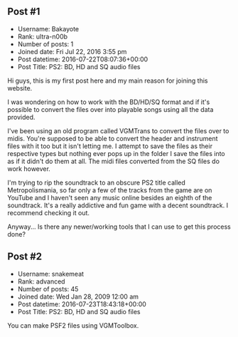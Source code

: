## Post #1
- Username: Bakayote
- Rank: ultra-n00b
- Number of posts: 1
- Joined date: Fri Jul 22, 2016 3:55 pm
- Post datetime: 2016-07-22T08:07:36+00:00
- Post Title: PS2: BD, HD and SQ audio files

Hi guys, this is my first post here and my main reason for joining this website.

I was wondering on how to work with the BD/HD/SQ format and if it's possible to convert the files over into playable songs using all the data provided.

I've been using an old program called VGMTrans to convert the files over to midis. You're supposed to be able to convert the header and instrument files with it too but it isn't letting me. I attempt to save the files as their respective types but nothing ever pops up in the folder I save the files into as if it didn't do them at all. The midi files converted from the SQ files do work however.

I'm trying to rip the soundtrack to an obscure PS2 title called Metropolismania, so far only a few of the tracks from the game are on YouTube and I haven't seen any music online besides an eighth of the soundtrack. It's a really addictive and fun game with a decent soundtrack. I recommend checking it out.

Anyway... Is there any newer/working tools that I can use to get this process done?
## Post #2
- Username: snakemeat
- Rank: advanced
- Number of posts: 45
- Joined date: Wed Jan 28, 2009 12:00 am
- Post datetime: 2016-07-23T18:43:18+00:00
- Post Title: PS2: BD, HD and SQ audio files

You can make PSF2 files using VGMToolbox.
